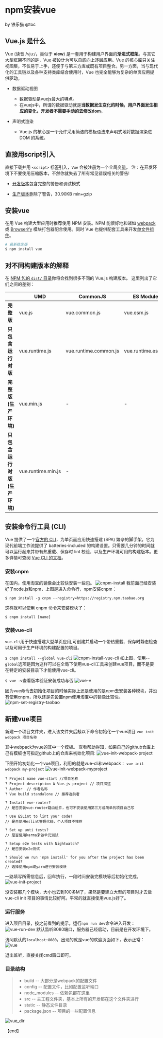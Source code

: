 # npm安装vue

by 铁乐猫
@toc

## Vue.js 是什么

Vue (读音 /vjuː/，类似于 **view**) 是一套用于构建用户界面的**渐进式框架**。与其它大型框架不同的是，Vue 被设计为可以自底向上逐层应用。Vue 的核心库只关注视图层，不仅易于上手，还便于与第三方库或既有项目整合。另一方面，当与现代化的工具链以及各种支持类库结合使用时，Vue 也完全能够为复杂的单页应用提供驱动。

* 数据驱动视图
  * 数据驱动是vuejs最大的特点。
  * 在vuejs中，所谓的数据驱动就是**当数据发生变化的时候，用户界面发生相应的变化，开发者不需要手动的去修改dom**。

* 声明式渲染
  * Vue.js 的核心是一个允许采用简洁的模板语法来声明式地将数据渲染进 DOM 的系统。
  
## 直接用script引入

直接下载并用 `<script>` 标签引入，`Vue` 会被注册为一个全局变量。
注：在开发环境下不要使用压缩版本，不然你就失去了所有常见错误相关的警告!

* [开发版本](https://vuejs.org/js/vue.js)包含完整的警告和调试模式

* [生产版本](https://vuejs.org/js/vue.min.js)删除了警告，30.90KB min+gzip

## 安装vue

在用 Vue 构建大型应用时推荐使用 NPM 安装。NPM 能很好地和诸如 [webpack](https://webpack.js.org/) 或 [Browserify](http://browserify.org/) 模块打包器配合使用。同时 Vue 也提供配套工具来开发[单文件组件](https://cn.vuejs.org/v2/guide/single-file-components.html)。

```bash
# 最新稳定版
$ npm install vue
```

## 对不同构建版本的解释

在 [NPM 包的 `dist/` 目录](https://cdn.jsdelivr.net/npm/vue/dist/)你将会找到很多不同的 Vue.js 构建版本。
这里列出了它们之间的差别：

|  | UMD | CommonJS | ES Module |
| --- | --- | --- | --- |
| **完整版** | vue.js | vue.common.js | vue.esm.js |
| **只包含运行时版** | vue.runtime.js | vue.runtime.common.js | vue.runtime.esm.js |
| **完整版 (生产环境)** | vue.min.js | - | - |
| **只包含运行时版 (生产环境)** | vue.runtime.min.js | - |  |

## 安装命令行工具 (CLI)

Vue 提供了一个[官方的 CLI](https://github.com/vuejs/vue-cli)，为单页面应用快速搭建 (SPA) 繁杂的脚手架。它为现代前端工作流提供了 batteries-included 的构建设置。只需要几分钟的时间就可以运行起来并带有热重载、保存时 lint 校验，以及生产环境可用的构建版本。更多详情可查阅 [Vue CLI 的文档](https://cli.vuejs.org)。

### 安装cnpm

在国内，使用淘宝的镜像会比较快安装一些包。
![cnpm-install]($resource/cnpm-install.jpg)
我前面己经安装好了node.js和npm，上图是进入命令行，npm安装cnpm：
```
$ npm install -g cnpm --registry=https://registry.npm.taobao.org
```
这样就可以使用 cnpm 命令来安装模块了：
```
$ cnpm install [name]
```

### 安装vue-cli

`vue-cli`用于快速搭建大型单页应用,可创建并启动一个带热重载、保存时静态检查以及可用于生产环境的构建配置的项目。

`$ cnpm install --global vue-cli`
![cnpm-install-vue-cli]($resource/cnpm-install-vue-cli.jpg)
如上图，使用`--global`选项是因为这样可以在全局下使用vue-cli工具来创建vue项目，而不是要在特定的安装目录下才能使用vue-cli。

`$ vue -v`查看版本验证安装成功与否
![vue-v]($resource/vue-v.jpg)

因为vue命令去初始化项目的时候实际上还是使用的是npm去安装各种模块，并没有使用cnpm，所以还是先设置npm使用淘宝中的镜像比较快。
![npm-set-registry-taobao]($resource/npm-set-registry-taobao.jpg)

## 新建vue项目
新建一个项目文件夹，进入该文件夹后敲以下命令初始化一个vue项目
`vue init webpack 项目名称`

其中webpack为vue的其中一个模板。
查看帮助得知，如果自己的github仓库上 己有模板也可指定github上的仓库来初始化项目:
![vue-init-webpack-project]($resource/vue-init-webpack-project.jpg)

下图开始初始化一个vue项目，利用的就是vue-cli和webpack：
`vue init webpack my-project`
![vue-init-webpack-myproject]($resource/vue-init-webpack-myproject.jpg)

```
? Project name vue-start //项目名称
? Project description A Vue.js project // 项目描述
? Author  // 作者名称
? Vue build standalone // 推荐选前者

? Install vue-router?  
// 是否安装vue-router路由组件，也可不安装使用第三方或简单的项目自己写

? Use ESLint to lint your code? 
// 是否使用eslint管理代码，个人项目不推荐

? Set up unti tests?
// 是否使用karma来做单元测试

? Setup e2e tests with Nightwatch?
// 是否安装e2e测试

? Should we run 'npm install' for you after the project has been created?
// 选择使用npm或yarn进行安装模块
```

一路填写所需信息后，回车执行，一段时间安装完模块等后初始化完成。
![vue-init-project]($resource/vue-init-project.jpg)

没安装那几个模块，大小也去到100多M了，果然是要建立大型的项目时才去做vue-cli init 项目的事情比较好阿。平常的就直接使用vue.js好了。

### 运行服务
进入项目目录，按之前看到的提示，运行`npm run dev`命令进入开发：
![vue-run-dev]($resource/vue-run-dev.jpg)
默认监听8080端口，服务器己经启动，目前是在开发环境下。

访问默认的`localhost:8080`，出现的就是vue的欢迎页面如下，表示正常：
![vue]($resource/vue.jpg)

退出监听，直接关闭cmd窗口即可。

### 目录结构

> *   build -- 大部分是webpack的配置文件
> *   config -- 配置文件，比如配置监听端口
> *   node_modules -- 依赖包都在这里
> *   src -- 主工程文件夹，基本上所有的开发都在这个文件夹进行
> *   static -- 静态文件目录
> *   package.json -- 项目的一些配置信息

![vue_dir]($resource/vue_dir.jpg)

【end】